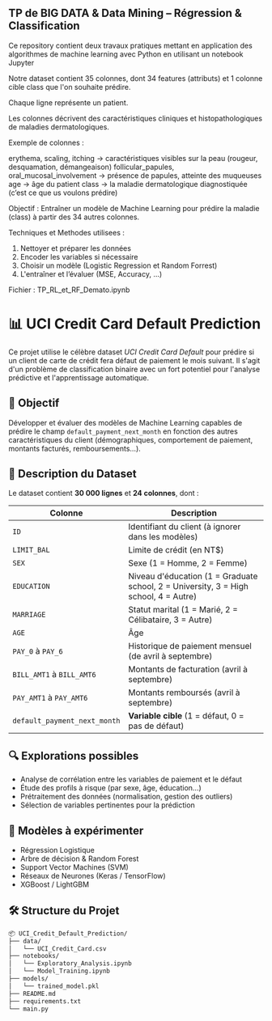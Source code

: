 ## TP de BIG DATA & Data Mining – Régression & Classification

Ce repository contient deux travaux pratiques  mettant en application des algorithmes  de machine learning avec Python en utilisant un notebook Jupyter

Notre dataset contient 35 colonnes, dont 34 features (attributs) et 1 colonne cible class que l'on souhaite prédire.

Chaque ligne représente un patient.

Les colonnes décrivent des caractéristiques cliniques et histopathologiques de maladies dermatologiques.

Exemple de colonnes :

erythema, scaling, itching → caractéristiques visibles sur la peau (rougeur, desquamation, démangeaison)
follicular_papules, oral_mucosal_involvement → présence de papules, atteinte des muqueuses
age → âge du patient
class → la maladie dermatologique diagnostiquée (c’est ce que us voulons prédire)


 Objectif : Entraîner un modèle de Machine Learning pour prédire la maladie (class) à partir des 34 autres colonnes.

Techniques et Methodes utilisees :

1. Nettoyer et préparer les données
2. Encoder les variables si nécessaire
3. Choisir un modèle (Logistic Regression et Random Forrest)
4. L'entraîner et l’évaluer (MSE, Accuracy, ...)

Fichier : TP_RL_et_RF_Demato.ipynb

# 📊 UCI Credit Card Default Prediction

Ce projet utilise le célèbre dataset *UCI Credit Card Default* pour prédire si un client de carte de crédit fera défaut de paiement le mois suivant. Il s'agit d'un problème de classification binaire avec un fort potentiel pour l'analyse prédictive et l'apprentissage automatique.

## 🧠 Objectif

Développer et évaluer des modèles de Machine Learning capables de prédire le champ `default_payment_next_month` en fonction des autres caractéristiques du client (démographiques, comportement de paiement, montants facturés, remboursements…).

## 📁 Description du Dataset

Le dataset contient **30 000 lignes** et **24 colonnes**, dont :

| Colonne | Description |
|---------|-------------|
| `ID` | Identifiant du client (à ignorer dans les modèles) |
| `LIMIT_BAL` | Limite de crédit (en NT$) |
| `SEX` | Sexe (1 = Homme, 2 = Femme) |
| `EDUCATION` | Niveau d'éducation (1 = Graduate school, 2 = University, 3 = High school, 4 = Autre) |
| `MARRIAGE` | Statut marital (1 = Marié, 2 = Célibataire, 3 = Autre) |
| `AGE` | Âge |
| `PAY_0` à `PAY_6` | Historique de paiement mensuel (de avril à septembre) |
| `BILL_AMT1` à `BILL_AMT6` | Montants de facturation (avril à septembre) |
| `PAY_AMT1` à `PAY_AMT6` | Montants remboursés (avril à septembre) |
| `default_payment_next_month` | **Variable cible** (1 = défaut, 0 = pas de défaut) |

## 🔍 Explorations possibles

- Analyse de corrélation entre les variables de paiement et le défaut
- Étude des profils à risque (par sexe, âge, éducation…)
- Prétraitement des données (normalisation, gestion des outliers)
- Sélection de variables pertinentes pour la prédiction

## 🚀 Modèles à expérimenter

- Régression Logistique
- Arbre de décision & Random Forest
- Support Vector Machines (SVM)
- Réseaux de Neurones (Keras / TensorFlow)
- XGBoost / LightGBM

## 🛠️ Structure du Projet

```bash
📦 UCI_Credit_Default_Prediction/
├── data/
│   └── UCI_Credit_Card.csv
├── notebooks/
│   └── Exploratory_Analysis.ipynb
│   └── Model_Training.ipynb
├── models/
│   └── trained_model.pkl
├── README.md
├── requirements.txt
└── main.py
